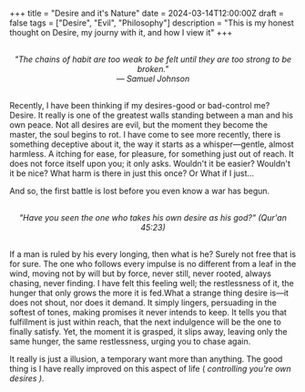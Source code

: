 +++
title = "Desire and it's Nature"
date = 2024-03-14T12:00:00Z
draft = false
tags = ["Desire", "Evil", "Philosophy"]
description = "This is my honest thought on Desire, my journy with it, and how I view it"
+++

<div style="text-align: center; font-style: italic; margin: 30px 0;">
"The chains of habit are too weak to be felt until they are too strong to be broken."<br>
— Samuel Johnson
</div>

Recently, I have been thinking if my desires-good or bad-control me? Desire. It really is one of the greatest walls standing between a man and his own peace. Not all desires are evil, but the moment they become the master, the soul begins to rot. I have come to see more recently, there is something deceptive about it, the way it starts as a whisper—gentle, almost harmless. A itching for ease, for pleasure, for something just out of reach. It does not force itself upon you; it only asks. Wouldn't it be easier? Wouldn't it be nice? What harm is there in just this once? Or What if I just...

And so, the first battle is lost before you even know a war has begun.

<div style="text-align: center; font-style: italic; margin: 30px 0;">
"Have you seen the one who takes his own desire as his god?" (Qur'an 45:23)
</div>

If a man is ruled by his every longing, then what is he? Surely not free that is for sure. The one who follows every impulse is no different from a leaf in the wind, moving not by will but by force, never still, never rooted, always chasing, never finding. I have felt this feeling well; the restlessness of it, the hunger that only grows the more it is fed.What a strange thing desire is—it does not shout, nor does it demand. It simply lingers, persuading in the softest of tones, making promises it never intends to keep. It tells you that fulfillment is just within reach, that the next indulgence will be the one to finally satisfy. Yet, the moment it is grasped, it slips away, leaving only the same hunger, the same restlessness, urging you to chase again.

It really is just a illusion, a temporary want more than anything. The good thing is I have really improved on this aspect of life (<i> controlling you're own desires <i>). 